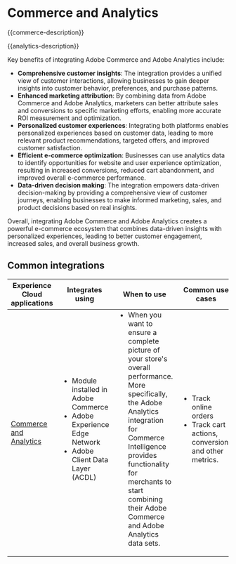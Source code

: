 ---
---

# Commerce and Analytics

{{commerce-description}}

{{analytics-description}}

Key benefits of integrating Adobe Commerce and Adobe Analytics include:

+ **Comprehensive customer insights**: The integration provides a unified view of customer interactions, allowing businesses to gain deeper insights into customer behavior, preferences, and purchase patterns.
+ **Enhanced marketing attribution**: By combining data from Adobe Commerce and Adobe Analytics, marketers can better attribute sales and conversions to specific marketing efforts, enabling more accurate ROI measurement and optimization.
+ **Personalized customer experiences**: Integrating both platforms enables personalized experiences based on customer data, leading to more relevant product recommendations, targeted offers, and improved customer satisfaction.
+ **Efficient e-commerce optimization**: Businesses can use analytics data to identify opportunities for website and user experience optimization, resulting in increased conversions, reduced cart abandonment, and improved overall e-commerce performance.
+ **Data-driven decision making**: The integration empowers data-driven decision-making by providing a comprehensive view of customer journeys, enabling businesses to make informed marketing, sales, and product decisions based on real insights.

Overall, integrating Adobe Commerce and Adobe Analytics creates a powerful e-commerce ecosystem that combines data-driven insights with personalized experiences, leading to better customer engagement, increased sales, and overall business growth.

## Common integrations

<table>
    <thead>
        <tr>
            <th>Experience Cloud applications</th>
            <th>Integrates using</th>
            <th>When to use</th>
            <th>Common use cases</th>
        </tr>
    </thead>
    <tbody>
        <tr>
            <td>
                <a href="../../integrations/tutorials/analytics-commerce/analytics-commerce.md" target="_blank" rel="noreferrer">Commerce and Analytics</a>
            </td>
            <td>
                <ul style="margin-top: 0;">
                    <li>Module installed in Adobe Commerce</li>
                    <li>Adobe Experience Edge Network</li>
                    <li>Adobe Client Data Layer (ACDL)</li>
                </ul>
            </td>
            <td>
                <ul style="margin-top: 0;">
                    <li>When you want to ensure a complete picture of your store's overall performance. More specifically, the Adobe Analytics integration for Commerce Intelligence provides functionality for merchants to start combining their Adobe Commerce and Adobe Analytics data sets.</li>
                </ul>
            </td>
            <td>
                <ul style="margin-top: 0;">
                    <li>Track online orders</li>
                    <li>Track cart actions, conversions and other metrics.</li>
                </ul>
            </td>
        </tr>        
    </tbody>
</table>
